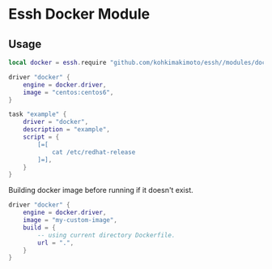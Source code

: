 # Essh Docker Module


## Usage

```lua
local docker = essh.require "github.com/kohkimakimoto/essh//modules/docker"

driver "docker" {
    engine = docker.driver,
    image = "centos:centos6",
}

task "example" {
    driver = "docker",
    description = "example",
    script = {
        [=[
            cat /etc/redhat-release
        ]=],
    }
}
```

Building docker image before running if it doesn't exist.

```lua
driver "docker" {
    engine = docker.driver,
    image = "my-custom-image",
    build = {
        -- using current directory Dockerfile.
        url = ".",
    }
}
```
